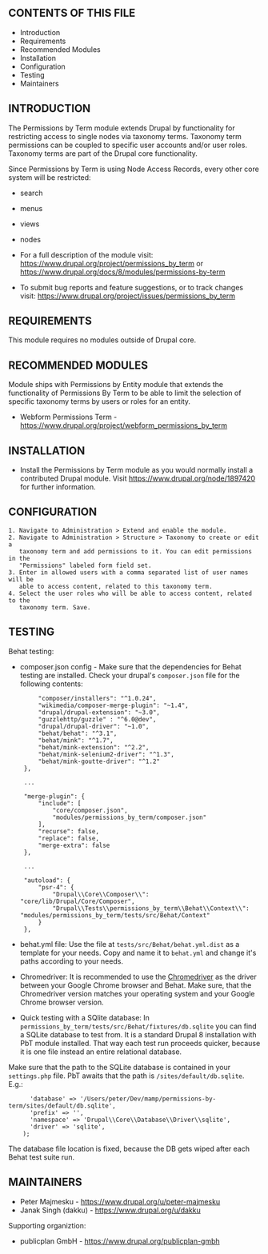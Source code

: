 CONTENTS OF THIS FILE
---------------------

 * Introduction
 * Requirements
 * Recommended Modules
 * Installation
 * Configuration
 * Testing
 * Maintainers


INTRODUCTION
------------

The Permissions by Term module extends Drupal by functionality for restricting
access to single nodes via taxonomy terms. Taxonomy term permissions can be
coupled to specific user accounts and/or user roles. Taxonomy terms are part of
the Drupal core functionality.

Since Permissions by Term is using Node Access Records, every other core system
will be restricted:
 
 * search
 * menus
 * views
 * nodes

 * For a full description of the module visit:
   https://www.drupal.org/project/permissions_by_term
   or
   https://www.drupal.org/docs/8/modules/permissions-by-term

 * To submit bug reports and feature suggestions, or to track changes visit:
   https://www.drupal.org/project/issues/permissions_by_term


REQUIREMENTS
------------

This module requires no modules outside of Drupal core.


RECOMMENDED MODULES
-------------------

Module ships with Permissions by Entity module that extends the functionality of
Permissions By Term to be able to limit the selection of specific taxonomy terms
by users or roles for an entity.

* Webform Permissions Term -
  https://www.drupal.org/project/webform_permissions_by_term


INSTALLATION
------------

 * Install the Permissions by Term module as you would normally install a
   contributed Drupal module. Visit https://www.drupal.org/node/1897420 for
   further information.


CONFIGURATION
-------------

    1. Navigate to Administration > Extend and enable the module.
    2. Navigate to Administration > Structure > Taxonomy to create or edit a
       taxonomy term and add permissions to it. You can edit permissions in the
       "Permissions" labeled form field set.
    3. Enter in allowed users with a comma separated list of user names will be
       able to access content, related to this taxonomy term.
    4. Select the user roles who will be able to access content, related to the
       taxonomy term. Save.


TESTING
-------

Behat testing:

 * composer.json config - Make sure that the dependencies for Behat testing are
   installed. Check your drupal's `composer.json` file for the following
   contents:
   ```"require": {
        "composer/installers": "^1.0.24",
        "wikimedia/composer-merge-plugin": "~1.4",
        "drupal/drupal-extension": "~3.0",
        "guzzlehttp/guzzle" : "^6.0@dev",
        "drupal/drupal-driver": "~1.0",
        "behat/behat": "^3.1",
        "behat/mink": "^1.7",
        "behat/mink-extension": "^2.2",
        "behat/mink-selenium2-driver": "^1.3",
        "behat/mink-goutte-driver": "^1.2"
    },

    ...

    "merge-plugin": {
        "include": [
            "core/composer.json",
            "modules/permissions_by_term/composer.json"
        ],
        "recurse": false,
        "replace": false,
        "merge-extra": false
    },

    ...

    "autoload": {
        "psr-4": {
            "Drupal\\Core\\Composer\\": "core/lib/Drupal/Core/Composer",
            "Drupal\\Tests\\permissions_by_term\\Behat\\Context\\": "modules/permissions_by_term/tests/src/Behat/Context"
        }
    },
    ```

 * behat.yml file: Use the file at `tests/src/Behat/behat.yml.dist` as a
   template for your needs. Copy and name it to `behat.yml` and change it's
   paths according to your needs.

 * Chromedriver: It is recommended to use the
   [Chromedriver](https://sites.google.com/a/chromium.org/chromedriver/) as the
   driver between your Google Chrome browser and Behat. Make sure, that the
   Chromedriver version matches your operating system and your Google Chrome
   browser version.

 * Quick testing with a SQlite database: In
   `permissions_by_term/tests/src/Behat/fixtures/db.sqlite` you can find a
   SQLite database to test from. It is a standard Drupal 8 installation with PbT
   module installed. That way each test run proceeds quicker, because it is one
   file instead an entire relational database.

Make sure that the path to the SQLite database is contained in your
`settings.php` file. PbT awaits that the path is
`/sites/default/db.sqlite`. E.g.:
``` $databases['default']['default'] = array (
      'database' => '/Users/peter/Dev/mamp/permissions-by-term/sites/default/db.sqlite',
      'prefix' => '',
      'namespace' => 'Drupal\\Core\\Database\\Driver\\sqlite',
      'driver' => 'sqlite',
    );
```

The database file location is fixed, because the DB gets wiped after each Behat
test suite run.


MAINTAINERS
-----------

 * Peter Majmesku - https://www.drupal.org/u/peter-majmesku
 * Janak Singh (dakku) - https://www.drupal.org/u/dakku

Supporting organiztion:

 * publicplan GmbH - https://www.drupal.org/publicplan-gmbh
